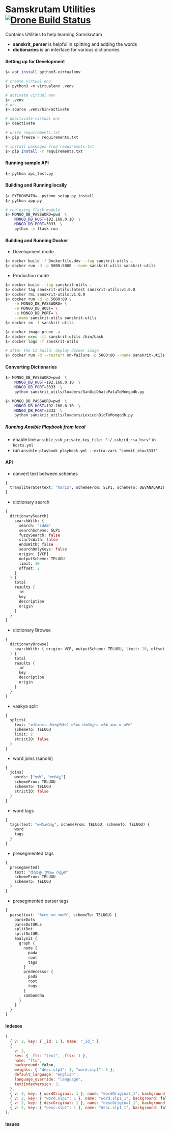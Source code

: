 # Samskrutam Utilities [![Drone Build Status](https://drone.terabits.io/api/badges/hareeshbabu82ns/sanskrit-utils/status.svg)](https://drone.terabits.io/hareeshbabu82ns/sanskrit-utils)

Contains Utilities to help learning Samskrutam

- **sanskrit_parser** is helpful in splitting and adding the words
- **dictionaries** is an interface for various dictionories

#### Setting up for Development

```sh
$> apt install python3-virtualenv

# create virtual env
$> python3 -m virtualenv .venv

# activate virtual env
$> .venv
# or
$> source .venv/bin/activate

# deactivate virtual env
$> deactivate

# write requirements.txt
$> pip freeze > requirements.txt

# install packages from requiremnts.txt
$> pip install -r requirements.txt
```

#### Running sample API

```sh
$> python api_test.py
```

#### Building and Running locally

```sh
$> PYTHONPATH=. python setup.py install
$> python app.py

# run using flask module
$> MONGO_DB_PASSWORD=pwd  \
    MONGO_DB_HOST=192.168.0.10  \
    MONGO_DB_PORT=3333  \
    python -m flask run
```

#### Building and Running Docker

- Development mode

```sh
$> docker build -f Dockerfile.dev --tag sanskrit-utils .
$> docker run -d -p 5000:5000 --name sanskrit-utils sanskrit-utils
```

- Production mode

```sh
$> docker build --tag sanskrit-utils .
$> docker tag sanskrit-utils:latest sanskrit-utils:v1.0.0
$> docker rmi sanskrit-utils:v1.0.0
$> docker run -d -p 5000:80 \
    -e MONGO_DB_PASSWORD= \
    -e MONGO_DB_HOST= \
    -e MONGO_DB_PORT= \
    --name sanskrit-utils sanskrit-utils
$> docker rm -f sanskrit-utils

$> docker image prune -a
$> docker exec -it sanskrit-utils /bin/bash
$> docker logs -f sanskrit-utils

# after the CI build, deploy docker image
$> docker run -d --restart on-failure -p 5000:80 --name sanskrit-utils docker.terabits.io/home/sanskrit-utils:latest
```

#### Converting Dictionaries

```sh
$> MONGO_DB_PASSWORD=pwd  \
    MONGO_DB_HOST=192.168.0.10  \
    MONGO_DB_PORT=3333  \
    python sanskrit_utils/loaders/SanDicDhatuPataToMongodb.py

$> MONGO_DB_PASSWORD=pwd  \
    MONGO_DB_HOST=192.168.0.10  \
    MONGO_DB_PORT=3333  \
    python sanskrit_utils/loaders/LexiconDicToMongodb.py
```

##### Running Ansible Playbook from local

- enable line `ansible_ssh_private_key_file: "~/.ssh/id_rsa_hsrv"` in `hosts.yml`
- run `ansible-playbook playbook.yml --extra-vars "commit_sha=3333"`

#### API

- convert text between schemes

```graphql
{
  transliterate(text: "harIS", schemeFrom: SLP1, schemeTo: DEVANAGARI)
}
```

- dictionary search

```graphql
{
  dictionarySearch(
    searchWith: {
      search: "idAm"
      searchScheme: SLP1
      fuzzySearch: false
      startsWith: false
      endsWith: false
      searchOnlyKeys: false
      origin: [VCP]
      outputScheme: TELUGU
      limit: 10
      offset: 2
    }
  ) {
    total
    results {
      id
      key
      description
      origin
    }
  }
}
```

- dictionary Browse

```graphql
{
  dictionaryBrowse(
    searchWith: { origin: VCP, outputScheme: TELUGU, limit: 10, offset: 2 }
  ) {
    total
    results {
      id
      key
      description
      origin
    }
  }
}
```

- vaakya split

```graphql
{
  splits(
    text: "कालिदासस्य जीवनवृत्तिविषये अनेकाः लोकविश्रुतयः अनेके वादाः च सन्ति"
    schemeTo: TELUGU
    limit: 2
    strictIO: false
  )
}
```

- word joins (sandhi)

```graphql
{
  joins(
    words: ["కాలి", "దాసస్య"]
    schemeFrom: TELUGU
    schemeTo: TELUGU
    strictIO: false
  )
}
```

- word tags

```graphql
{
  tags(text: "కాలిదాసస్య", schemeFrom: TELUGU, schemeTo: TELUGU) {
    word
    tags
  }
}
```

- presegmented tags

```graphql
{
  presegmented(
    text: "దేవదత్తః గ్రామం గచ్ఛతి"
    schemeFrom: TELUGU
    schemeTo: TELUGU
  )
}
```

- presegmented parser tags

```graphql
{
  parse(text: "देवदत्तः ग्रामं गच्छति", schemeTo: TELUGU) {
    parseDots
    parseDotURLs
    splitDot
    splitDotURL
    analysis {
      graph {
        node {
          pada
          root
          tags
        }
        predecessor {
          pada
          root
          tags
        }
        sambandha
      }
    }
  }
}
```

#### Indexes

```js
[
  { v: 2, key: { _id: 1 }, name: "_id_" },
  {
    v: 2,
    key: { _fts: "text", _ftsx: 1 },
    name: "fts",
    background: false,
    weights: { "desc.slp1": 1, "word.slp1": 1 },
    default_language: "english",
    language_override: "language",
    textIndexVersion: 3,
  },
  { v: 2, key: { wordOriginal: 1 }, name: "wordOriginal_1", background: false },
  { v: 2, key: { "word.slp1": 1 }, name: "word.slp1_1", background: false },
  { v: 2, key: { descOriginal: 1 }, name: "descOriginal_1", background: false },
  { v: 2, key: { "desc.slp1": 1 }, name: "desc.slp1_1", background: false },
];
```

#### Issues
